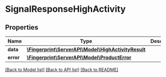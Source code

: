 # SignalResponseHighActivity

## Properties
Name | Type | Description | Notes
------------ | ------------- | ------------- | -------------
**data** | [**\Fingerprint\ServerAPI\Model\HighActivityResult**](HighActivityResult.md) |  | [optional] 
**error** | [**\Fingerprint\ServerAPI\Model\ProductError**](ProductError.md) |  | [optional] 

[[Back to Model list]](../../README.md#documentation-for-models) [[Back to API list]](../../README.md#documentation-for-api-endpoints) [[Back to README]](../../README.md)


